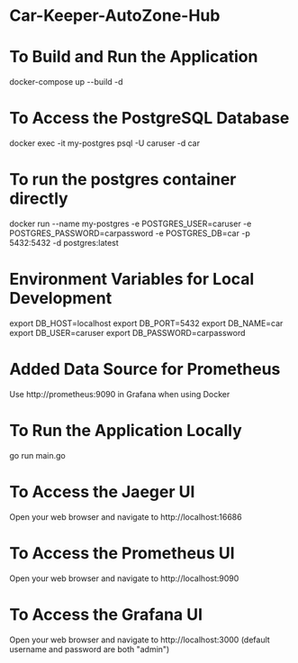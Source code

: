 # Car-Keeper-AutoZone-Hub

# To Build and Run the Application
docker-compose up --build -d

# To Access the PostgreSQL Database
docker exec -it my-postgres psql -U caruser -d car

# To run the postgres container directly
docker run --name my-postgres   -e POSTGRES_USER=caruser   -e POSTGRES_PASSWORD=carpassword   -e POSTGRES_DB=car   -p 5432:5432   -d postgres:latest

# Environment Variables for Local Development
export DB_HOST=localhost
export DB_PORT=5432
export DB_NAME=car
export DB_USER=caruser
export DB_PASSWORD=carpassword

# Added Data Source for Prometheus
Use http://prometheus:9090 in Grafana when using Docker

# To Run the Application Locally
go run main.go

# To Access the Jaeger UI
Open your web browser and navigate to http://localhost:16686

# To Access the Prometheus UI
Open your web browser and navigate to http://localhost:9090

# To Access the Grafana UI
Open your web browser and navigate to http://localhost:3000 (default username and password are both "admin")